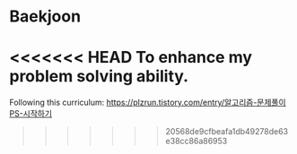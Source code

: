 # Baekjoon

<<<<<<< HEAD
To enhance my problem solving ability.
=======
Following this curriculum: https://plzrun.tistory.com/entry/알고리즘-문제풀이PS-시작하기
>>>>>>> 20568de9cfbeafa1db49278de63e38cc86a86953
